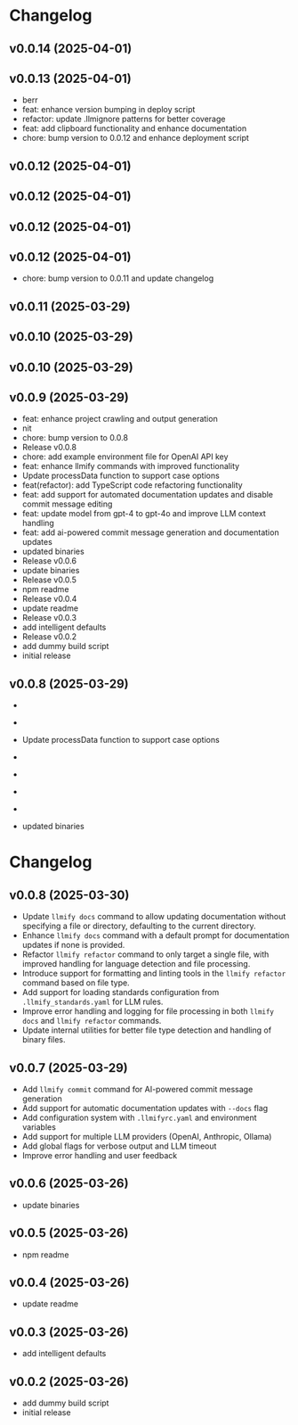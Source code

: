 # Changelog

## v0.0.14 (2025-04-01)




## v0.0.13 (2025-04-01)

- berr
- feat: enhance version bumping in deploy script
- refactor: update .llmignore patterns for better coverage
- feat: add clipboard functionality and enhance documentation
- chore: bump version to 0.0.12 and enhance deployment script


## v0.0.12 (2025-04-01)




## v0.0.12 (2025-04-01)




## v0.0.12 (2025-04-01)




## v0.0.12 (2025-04-01)

- chore: bump version to 0.0.11 and update changelog


## v0.0.11 (2025-03-29)




## v0.0.10 (2025-03-29)




## v0.0.10 (2025-03-29)




## v0.0.9 (2025-03-29)

- feat: enhance project crawling and output generation
- nit
- chore: bump version to 0.0.8
- Release v0.0.8
- chore: add example environment file for OpenAI API key
- feat: enhance llmify commands with improved functionality
- Update processData function to support case options
- feat(refactor): add TypeScript code refactoring functionality
- feat: add support for automated documentation updates and disable commit message editing
- feat: update model from gpt-4 to gpt-4o and improve LLM context handling
- feat: add ai-powered commit message generation and documentation updates
- updated binaries
- Release v0.0.6
- update binaries
- Release v0.0.5
- npm readme
- Release v0.0.4
- update readme
- Release v0.0.3
- add intelligent defaults
- Release v0.0.2
- add dummy build script
- initial release


## v0.0.8 (2025-03-29)

- ``` chore: add example environment file for OpenAI API key
- ``` feat: enhance llmify commands with improved functionality
- Update processData function to support case options
- ```markdown feat(refactor): add TypeScript code refactoring functionality
- ```plaintext feat: add support for automated documentation updates and disable commit message editing
- ```plaintext feat: update model from gpt-4 to gpt-4o and improve LLM context handling
- ```plaintext feat: add ai-powered commit message generation and documentation updates
- updated binaries

# Changelog

## v0.0.8 (2025-03-30)

- Update `llmify docs` command to allow updating documentation without specifying a file or directory, defaulting to the current directory.
- Enhance `llmify docs` command with a default prompt for documentation updates if none is provided.
- Refactor `llmify refactor` command to only target a single file, with improved handling for language detection and file processing.
- Introduce support for formatting and linting tools in the `llmify refactor` command based on file type.
- Add support for loading standards configuration from `.llmify_standards.yaml` for LLM rules.
- Improve error handling and logging for file processing in both `llmify docs` and `llmify refactor` commands.
- Update internal utilities for better file type detection and handling of binary files.

## v0.0.7 (2025-03-29)

- Add `llmify commit` command for AI-powered commit message generation
- Add support for automatic documentation updates with `--docs` flag
- Add configuration system with `.llmifyrc.yaml` and environment variables
- Add support for multiple LLM providers (OpenAI, Anthropic, Ollama)
- Add global flags for verbose output and LLM timeout
- Improve error handling and user feedback

## v0.0.6 (2025-03-26)

- update binaries

## v0.0.5 (2025-03-26)

- npm readme

## v0.0.4 (2025-03-26)

- update readme

## v0.0.3 (2025-03-26)

- add intelligent defaults

## v0.0.2 (2025-03-26)

- add dummy build script
- initial release